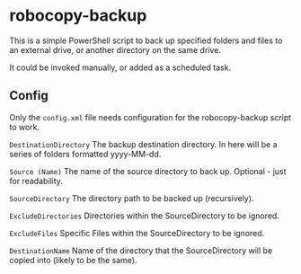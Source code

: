 # robocopy-backup
This is a simple PowerShell script to back up specified folders and files to
an external drive, or another directory on the same drive.

It could be invoked manually, or added as a scheduled task.

## Config

Only the ```config.xml``` file needs configuration for the robocopy-backup
script to work.

```DestinationDirectory```
The backup destination directory. In here will be a series of folders
formatted yyyy-MM-dd.

```Source (Name)```
The name of the source directory to back up. Optional - just for readability.

```SourceDirectory```
The directory path to be backed up (recursively).

```ExcludeDirectories```
Directories within the SourceDirectory to be ignored.

```ExcludeFiles```
Specific Files within the SourceDirectory to be ignored.

```DestinationName```
Name of the directory that the SourceDirectory will be copied into (likely
to be the same).

